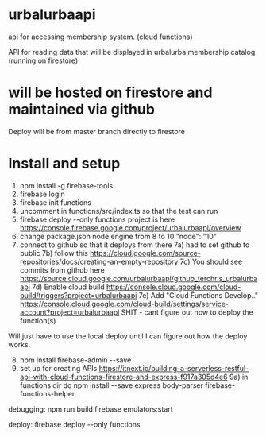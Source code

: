 # urbalurbaapi
api for accessing membership system. (cloud functions)

API for reading data that will be displayed in urbalurba membership catalog (running on firestore)

# will be hosted on firestore and maintained via github
Deploy will be from master branch directly to firestore

# Install and setup
1) npm install -g firebase-tools
2) firebase login
3) firebase init functions
4) uncomment in functions/src/index.ts so that the test can run
5) firebase deploy --only functions
 project is here https://console.firebase.google.com/project/urbalurbaapi/overview
6) change package.json node engine from 8 to 10 "node": "10"
7) connect to github so that it deploys from there
7a) had to set github to public
7b) follow this https://cloud.google.com/source-repositories/docs/creating-an-empty-repository
7c) You should see commits from github here https://source.cloud.google.com/urbalurbaapi/github_terchris_urbalurbaapi
7d) Enable cloud build https://console.cloud.google.com/cloud-build/triggers?project=urbalurbaapi
7e) Add "Cloud Functions Develop.." https://console.cloud.google.com/cloud-build/settings/service-account?project=urbalurbaapi
SHIT - cant figure out how to deploy the function(s)

Will just have to use the local deploy until I can figure out how the deploy works.

8) npm install firebase-admin --save
9) set up for creating APIs 
https://itnext.io/building-a-serverless-restful-api-with-cloud-functions-firestore-and-express-f917a305d4e6
9a) in functions dir do 
npm install --save express body-parser firebase-functions-helper


debugging:
npm run build
firebase emulators:start

deploy:
firebase deploy --only functions

